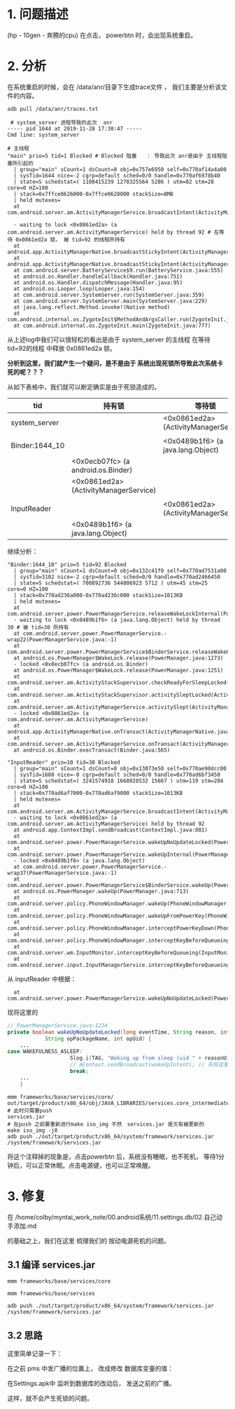 # 1. 问题描述

(hp - 10gen - 奔腾的cpu)   在点击， powerbtn 时，会出现系统重启。

# 2. 分析

在系统重启的时候，会在 /data/anr/目录下生成trace文件 ， 我们主要是分析该文件的内容。

```shell
adb pull /data/anr/traces.txt
```



```shell
 # system_server 进程导致的此次  anr
----- pid 1644 at 2019-11-28 17:30:47 -----
Cmd line: system_server

# 主线程
"main" prio=5 tid=1 Blocked # Blocked 阻塞   ： 导致此次 anr是由于 主线程阻塞所引起的
  | group="main" sCount=1 dsCount=0 obj=0x757e6950 self=0x770af14a4a00
  | sysTid=1644 nice=-2 cgrp=default sched=0/0 handle=0x770af6978b40
  | state=S schedstat=( 1108415239 1278325564 5286 ) utm=82 stm=28 core=0 HZ=100
  | stack=0x7ffce0626000-0x7ffce0628000 stackSize=8MB
  | held mutexes=
  at com.android.server.am.ActivityManagerService.broadcastIntent(ActivityManagerService.java:19067)
  
  - waiting to lock <0x0861ed2a> (a com.android.server.am.ActivityManagerService) held by thread 92 # 在等待 0x0861ed2a 锁， 被 tid=92 的线程所持有
  at android.app.ActivityManagerNative.broadcastStickyIntent(ActivityManagerNative.java:114)
  at android.app.ActivityManagerNative.broadcastStickyIntent(ActivityManagerNative.java:104)
  at com.android.server.BatteryService$9.run(BatteryService.java:555)
  at android.os.Handler.handleCallback(Handler.java:751)
  at android.os.Handler.dispatchMessage(Handler.java:95)
  at android.os.Looper.loop(Looper.java:154)
  at com.android.server.SystemServer.run(SystemServer.java:359)
  at com.android.server.SystemServer.main(SystemServer.java:229)
  at java.lang.reflect.Method.invoke!(Native method)
  at com.android.internal.os.ZygoteInit$MethodAndArgsCaller.run(ZygoteInit.java:887)
  at com.android.internal.os.ZygoteInit.main(ZygoteInit.java:777)
```

从上述log中我们可以很轻松的看出是由于    system_server 的主线程 在等待  tid=92的线程 中释放 0x0861ed2a 锁。

**分析到这里，我们就产生一个疑问，是不是由于 系统出现死锁所导致此次系统卡死的呢？？？**

从如下表格中，我们就可以断定确实是由于死锁造成的。

| tid            | 持有锁                                | 等待锁                                |
| -------------- | ------------------------------------- | ------------------------------------- |
| system_server  |                                       | <0x0861ed2a>(ActivityManagerService)  |
|                |                                       |                                       |
| Binder:1644_10 |                                       | <0x0489b1f6> (a java.lang.Object)     |
|                | <0x0ecb07fc> (a android.os.Binder)    |                                       |
|                | <0x0861ed2a> (ActivityManagerService) |                                       |
|                |                                       |                                       |
| InputReader    |                                       | <0x0861ed2a> (ActivityManagerService) |
|                | <0x0489b1f6> (a java.lang.Object)     |                                       |



继续分析：

```shell
"Binder:1644_10" prio=5 tid=92 Blocked
  | group="main" sCount=1 dsCount=0 obj=0x132c41f0 self=0x770ad7531a00
  | sysTid=3102 nice=-2 cgrp=default sched=0/0 handle=0x770ad2466450
  | state=S schedstat=( 700892736 544806923 5712 ) utm=45 stm=25 core=0 HZ=100
  | stack=0x770ad236a000-0x770ad236c000 stackSize=1013KB
  | held mutexes=
  at com.android.server.power.PowerManagerService.releaseWakeLockInternal(PowerManagerService.java:945)
  - waiting to lock <0x0489b1f6> (a java.lang.Object) held by thread 30 # 被 tid=30 所持有
  at com.android.server.power.PowerManagerService.-wrap22(PowerManagerService.java:-1)
  at com.android.server.power.PowerManagerService$BinderService.releaseWakeLock(PowerManagerService.java:3408)
  at android.os.PowerManager$WakeLock.release(PowerManager.java:1273)
  - locked <0x0ecb07fc> (a android.os.Binder)
  at android.os.PowerManager$WakeLock.release(PowerManager.java:1251)
  at com.android.server.am.ActivityStackSupervisor.checkReadyForSleepLocked(ActivityStackSupervisor.java:2969)
  at com.android.server.am.ActivityStackSupervisor.activitySleptLocked(ActivityStackSupervisor.java:2918)
  at com.android.server.am.ActivityManagerService.activitySlept(ActivityManagerService.java:12261)
  - locked <0x0861ed2a> (a com.android.server.am.ActivityManagerService)
  at android.app.ActivityManagerNative.onTransact(ActivityManagerNative.java:593)
  at com.android.server.am.ActivityManagerService.onTransact(ActivityManagerService.java:2972)
  at android.os.Binder.execTransact(Binder.java:565)
```



```shell
"InputReader" prio=10 tid=30 Blocked                                                                                                                                                                               
  | group="main" sCount=1 dsCount=0 obj=0x13073e50 self=0x770ae90dcc00
  | sysTid=1680 nice=-8 cgrp=default sched=0/0 handle=0x770ad6bf3450
  | state=S schedstat=( 3241574918 1668028532 15667 ) utm=119 stm=204 core=0 HZ=100
  | stack=0x770ad6af7000-0x770ad6af9000 stackSize=1013KB
  | held mutexes=
  at com.android.server.am.ActivityManagerService.broadcastIntent(ActivityManagerService.java:19067)
  - waiting to lock <0x0861ed2a> (a com.android.server.am.ActivityManagerService) held by thread 92
  at android.app.ContextImpl.sendBroadcast(ContextImpl.java:881)
  at com.android.server.power.PowerManagerService.wakeUpNoUpdateLocked(PowerManagerService.java:1224)
  at com.android.server.power.PowerManagerService.wakeUpInternal(PowerManagerService.java:1200)
  - locked <0x0489b1f6> (a java.lang.Object)
  at com.android.server.power.PowerManagerService.-wrap37(PowerManagerService.java:-1)
  at com.android.server.power.PowerManagerService$BinderService.wakeUp(PowerManagerService.java:3511)
  at android.os.PowerManager.wakeUp(PowerManager.java:713)
  at com.android.server.policy.PhoneWindowManager.wakeUp(PhoneWindowManager.java:7315)
  at com.android.server.policy.PhoneWindowManager.wakeUpFromPowerKey(PhoneWindowManager.java:7301)
  at com.android.server.policy.PhoneWindowManager.interceptPowerKeyDown(PhoneWindowManager.java:1200)
  at com.android.server.policy.PhoneWindowManager.interceptKeyBeforeQueueing(PhoneWindowManager.java:6759)
  at com.android.server.wm.InputMonitor.interceptKeyBeforeQueueing(InputMonitor.java:501)
  at com.android.server.input.InputManagerService.interceptKeyBeforeQueueing(InputManagerService.java:2358)
```





从 inputReader 中根据：

```shell
  at com.android.server.power.PowerManagerService.wakeUpNoUpdateLocked(PowerManagerService.java:1224)
```

现将这里的 

```java
// PowerManagerService.java:1224
private boolean wakeUpNoUpdateLocked(long eventTime, String reason, int reasonUid,
            String opPackageName, int opUid) {
    ...
case WAKEFULNESS_ASLEEP:
                    Slog.i(TAG, "Waking up from sleep (uid " + reasonUid +")... sendBroadcast success!");
                    // mContext.sendBroadcast(wakeUpIntent); // 先将这里屏蔽
                    break;
    ...
    }
```

```shell
mmm frameworks/base/services/core/
out/target/product/x86_64/obj/JAVA_LIBRARIES/services.core_intermediates/classes.jack
# 此时只需要push 
services.jar
# 在push 之前要重新进行make iso_img 不然　services.jar 是灭有被更新的
make iso_img -j8
adb push ./out/target/product/x86_64/system/framework/services.jar /system/framework/services.jar
```

将这个注释掉的现象是，点击powerbtn 后，系统没有睡眠，也不死机，  等待1分钟后，可以正常休眠。点击电源键，也可以正常唤醒。

#  3. 修复

在  /home/colby/myntai_work_note/00.android系统/11.settings.db/02.自己动手添加.md

的基础之上，我们在这里 梳理我们的 按动电源死机的问题。

## 3.1 编译 services.jar

```shell
mmm frameworks/base/services/core

mmm frameworks/base/services

adb push ./out/target/product/x86_64/system/framework/services.jar /system/framework/services.jar
```





## 3.2 思路

这里简单记录一下：

在之前 pms 中发广播的位置上， 改成修改 数据库变量的值：

在Settings.apk中 监听到数据库的改动后， 发送之前的广播。

这样，就不会产生死锁的问题。

